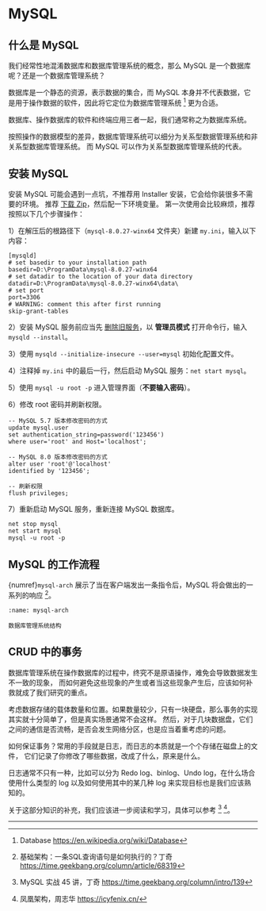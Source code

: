 # MySQL

## 什么是 MySQL

我们经常性地混淆数据库和数据库管理系统的概念，那么 MySQL 是一个数据库呢？还是一个数据库管理系统？

数据库是一个静态的资源，表示数据的集合，而 MySQL
本身并不代表数据，它是用于操作数据的软件，因此将它定位为数据库管理系统 [^cite_ref-1] 更为合适。

数据库、操作数据库的软件和终端应用三者一起，我们通常称之为数据库系统。

按照操作的数据模型的差异，数据库管理系统可以细分为关系型数据管理系统和非关系型数据库管理系统。
而 MySQL 可以作为关系型数据库管理系统的代表。

## 安装 MySQL

安装 MySQL 可能会遇到一点坑，不推荐用 Installer 安装，它会给你装很多不需要的环境。
推荐 [下载 Zip](https://downloads.mysql.com/archives/community/)，然后配一下环境变量。
第一次使用会比较麻烦，推荐按照以下几个步骤操作：

1）在解压后的根路径下（`mysql-8.0.27-winx64` 文件夹）新建 `my.ini`，输入以下内容：

```{code-block} ini
[mysqld]
# set basedir to your installation path
basedir=D:\ProgramData\mysql-8.0.27-winx64
# set datadir to the location of your data directory
datadir=D:\ProgramData\mysql-8.0.27-winx64\data\
# set port
port=3306
# WARNING: comment this after first running
skip-grant-tables
```

2）安装 MySQL 服务前应当先 [删除旧服务](https://zhuanlan.zhihu.com/p/68190605)，以 **管理员模式** 打开命令行，输入 `mysqld --install`。

3）使用 `mysqld --initialize-insecure --user=mysql` 初始化配置文件。

4）注释掉 `my.ini` 中的最后一行，然后启动 MySQL 服务：`net start mysql`。

5）使用 `mysql -u root -p` 进入管理界面（**不要输入密码**）。

6）修改 root 密码并刷新权限。

```{code-block} mysql
-- MySQL 5.7 版本修改密码的方式
update mysql.user
set authentication_string=password('123456')
where user='root' and Host='localhost';

-- MySQL 8.0 版本修改密码的方式
alter user 'root'@'localhost'
identified by '123456';

-- 刷新权限
flush privileges;
```

7）重新启动 MySQL 服务，重新连接 MySQL 数据库。

```{code-block} bash
net stop mysql
net start mysql
mysql -u root -p
```

## MySQL 的工作流程

{numref}`mysql-arch` 展示了当在客户端发出一条指令后，MySQL 将会做出的一系列的响应 [^cite_ref-2]。

```{figure} ../../_static/images/mysql-architecture.*
:name: mysql-arch

数据库管理系统结构
```

## CRUD 中的事务

数据库管理系统在操作数据库的过程中，终究不是原语操作，难免会导致数据发生不一致的现象，
而如何避免这些现象的产生或者当这些现象产生后，应该如何补救就成了我们研究的重点。

考虑数据存储的载体数量和位置。如果数量较少，只有一块硬盘，那么事务的实现其实就十分简单了，但是真实场景通常不会这样。
然后，对于几块数据盘，它们之间的通信是否流畅，是否会发生网络分区，也是应当着重考虑的问题。

如何保证事务？常用的手段就是日志，而日志的本质就是一个个存储在磁盘上的文件，
它们记录了你修改了哪些数据，改成了什么，原来是什么。

日志通常不只有一种，比如可以分为 Redo log、binlog、Undo log，在什么场合使用什么类型的 log
以及如何使用其中的某几种 log 来实现目标也是我们应该熟知的。

关于这部分知识的补充，我们应该进一步阅读和学习，具体可以参考 [^cite_ref-3] [^cite_ref-4]。

---

[^cite_ref-1]: Database <https://en.wikipedia.org/wiki/Database>

[^cite_ref-2]: 基础架构：一条SQL查询语句是如何执行的？丁奇 <https://time.geekbang.org/column/article/68319>

[^cite_ref-3]: MySQL 实战 45 讲，丁奇 <https://time.geekbang.org/column/intro/139>

[^cite_ref-4]: 凤凰架构，周志华 <https://icyfenix.cn/>
